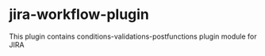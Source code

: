 # jira-workflow-plugin
This plugin contains conditions-validations-postfunctions plugin module for JIRA

